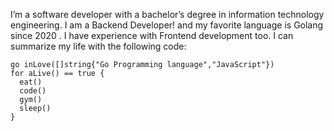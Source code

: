 
I’m a software developer with a bachelor’s degree in information technology engineering.
I am a Backend Developer! and my favorite language is Golang since 2020 . I have experience with Frontend development too. I can summarize my life with the following code:

```golang
go inLove([]string{"Go Programming language","JavaScript"})
for aLive() == true {
  eat()
  code()
  gym()
  sleep()
}
```
